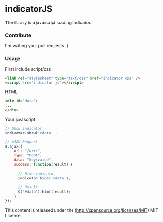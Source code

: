 indicatorJS
===========

The library is a javascript loading indicator.

### Contribute ###

I'm waiting your pull requests :)

### Usage ###

First include script/css
```html
<link rel="stylesheet" type="text/css" href="indicator.css" />
<script src="indicator.js"></script>
```

HTML
```html
<div id="data">
...
</div>
```

Your javascript
```javascript
// Show indicator
indicator.show('#data');

// AJAX Request
$.ajax({
	url: "/uri/",
	type: "POST",
	data: "key=value",
	success: function(result) {
	
	  // Hide indicator
	  indicator.hide('#data');
	  
	  // Result
	  $('#data').html(result);
	}
});
```

This content is released under the (http://opensource.org/licenses/MIT) MIT License.
